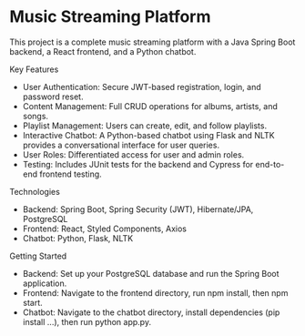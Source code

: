 # Music Streaming Platform

This project is a complete music streaming platform with a Java Spring Boot backend, a React frontend, and a Python chatbot.

Key Features
- User Authentication: Secure JWT-based registration, login, and password reset.
- Content Management: Full CRUD operations for albums, artists, and songs.
- Playlist Management: Users can create, edit, and follow playlists.
- Interactive Chatbot: A Python-based chatbot using Flask and NLTK provides a conversational interface for user queries.
- User Roles: Differentiated access for user and admin roles.
- Testing: Includes JUnit tests for the backend and Cypress for end-to-end frontend testing.

Technologies
- Backend: Spring Boot, Spring Security (JWT), Hibernate/JPA, PostgreSQL
- Frontend: React, Styled Components, Axios
- Chatbot: Python, Flask, NLTK

Getting Started
- Backend: Set up your PostgreSQL database and run the Spring Boot application.
- Frontend: Navigate to the frontend directory, run npm install, then npm start.
- Chatbot: Navigate to the chatbot directory, install dependencies (pip install ...), then run python app.py.
